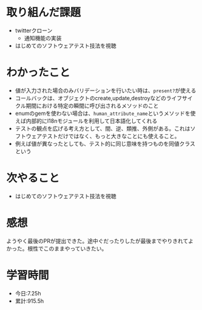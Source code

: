 # 取り組んだ課題
- twitterクローン
  - 通知機能の実装
- はじめてのソフトウェアテスト技法を視聴
# わかったこと
- 値が入力された場合のみバリデーションを行いたい時は、`present?`が使える
- コールバックは、オブジェクトのcreate,update,destroyなどのライフサイクル期間における特定の瞬間に呼び出されるメソッドのこと
- enumのgemを使わない場合は、`human_attribute_name`というメソッドを使えば内部的にI18nモジュールを利用して日本語化してくれる
- テストの観点を広げる考え方として、間、逆、類推、外側がある。これはソフトウェアテストだけではなく、もっと大きなことにも使えること。
- 例えば値が異なったとしても、テスト的に同じ意味を持つものを同値クラスという
# 次やること
- はじめてのソフトウェアテスト技法を視聴
# 感想
ようやく最後のPRが提出できた。途中ぐだったりしたが最後までやりきれてよかった。根性でこのままやっていきたい。
# 学習時間
- 今日:7.25h
- 累計:915.5h